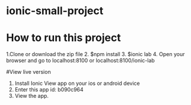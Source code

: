 # ionic-small-project

# How to run this project
1.Clone or download the zip file
2. $npm install
3. $ionic lab
4. Open your browser and go to localhost:8100 or localhost:8100/ionic-lab 

#View live version
1. Install Ionic View app on your ios or android device
2. Enter this app id: b090c964
3. View the app.
